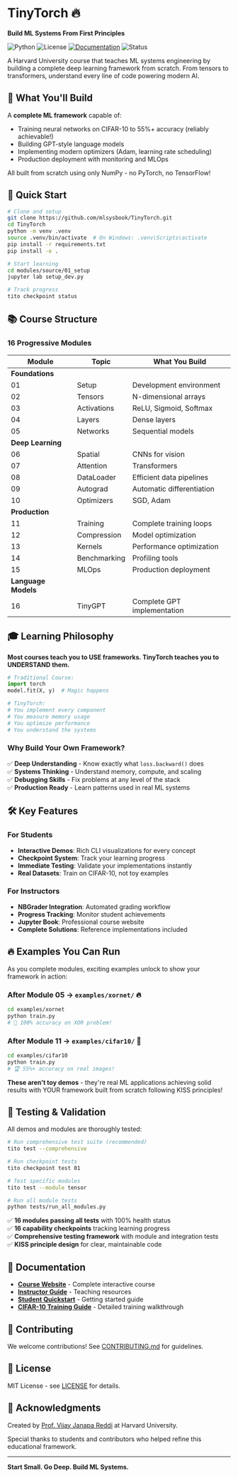 # TinyTorch 🔥

**Build ML Systems From First Principles**

![Python](https://img.shields.io/badge/python-3.8+-blue.svg)
![License](https://img.shields.io/badge/license-MIT-green.svg)
[![Documentation](https://img.shields.io/badge/docs-jupyter_book-orange.svg)](https://mlsysbook.github.io/TinyTorch/)
![Status](https://img.shields.io/badge/status-active-success.svg)

A Harvard University course that teaches ML systems engineering by building a complete deep learning framework from scratch. From tensors to transformers, understand every line of code powering modern AI.

## 🎯 What You'll Build

A **complete ML framework** capable of:
- Training neural networks on CIFAR-10 to 55%+ accuracy (reliably achievable!)
- Building GPT-style language models  
- Implementing modern optimizers (Adam, learning rate scheduling)
- Production deployment with monitoring and MLOps

All built from scratch using only NumPy - no PyTorch, no TensorFlow!

## 🚀 Quick Start

```bash
# Clone and setup
git clone https://github.com/mlsysbook/TinyTorch.git
cd TinyTorch
python -m venv .venv
source .venv/bin/activate  # On Windows: .venv\Scripts\activate
pip install -r requirements.txt
pip install -e .

# Start learning
cd modules/source/01_setup
jupyter lab setup_dev.py

# Track progress
tito checkpoint status
```

## 📚 Course Structure

### **16 Progressive Modules**

| Module | Topic | What You Build |
|--------|-------|----------------|
| **Foundations** | | |
| 01 | Setup | Development environment |
| 02 | Tensors | N-dimensional arrays |
| 03 | Activations | ReLU, Sigmoid, Softmax |
| 04 | Layers | Dense layers |
| 05 | Networks | Sequential models |
| **Deep Learning** | | |
| 06 | Spatial | CNNs for vision |
| 07 | Attention | Transformers |
| 08 | DataLoader | Efficient data pipelines |
| 09 | Autograd | Automatic differentiation |
| 10 | Optimizers | SGD, Adam |
| **Production** | | |
| 11 | Training | Complete training loops |
| 12 | Compression | Model optimization |
| 13 | Kernels | Performance optimization |
| 14 | Benchmarking | Profiling tools |
| 15 | MLOps | Production deployment |
| **Language Models** | | |
| 16 | TinyGPT | Complete GPT implementation |

## 🎓 Learning Philosophy

**Most courses teach you to USE frameworks. TinyTorch teaches you to UNDERSTAND them.**

```python
# Traditional Course:
import torch
model.fit(X, y)  # Magic happens

# TinyTorch:
# You implement every component
# You measure memory usage
# You optimize performance
# You understand the systems
```

### Why Build Your Own Framework?

✅ **Deep Understanding** - Know exactly what `loss.backward()` does  
✅ **Systems Thinking** - Understand memory, compute, and scaling  
✅ **Debugging Skills** - Fix problems at any level of the stack  
✅ **Production Ready** - Learn patterns used in real ML systems  

## 🛠️ Key Features

### For Students
- **Interactive Demos**: Rich CLI visualizations for every concept
- **Checkpoint System**: Track your learning progress
- **Immediate Testing**: Validate your implementations instantly
- **Real Datasets**: Train on CIFAR-10, not toy examples

### For Instructors
- **NBGrader Integration**: Automated grading workflow
- **Progress Tracking**: Monitor student achievements
- **Jupyter Book**: Professional course website
- **Complete Solutions**: Reference implementations included

## 🔥 Examples You Can Run

As you complete modules, exciting examples unlock to show your framework in action:

### **After Module 05** → `examples/xornet/` 🔥
```bash
cd examples/xornet
python train.py
# 🎯 100% accuracy on XOR problem!
```

### **After Module 11** → `examples/cifar10/` 🎯  
```bash
cd examples/cifar10
python train.py
# 🏆 55%+ accuracy on real images!
```

**These aren't toy demos** - they're real ML applications achieving solid results with YOUR framework built from scratch following KISS principles!

## 🧪 Testing & Validation

All demos and modules are thoroughly tested:

```bash
# Run comprehensive test suite (recommended)
tito test --comprehensive

# Run checkpoint tests
tito checkpoint test 01

# Test specific modules
tito test --module tensor

# Run all module tests
python tests/run_all_modules.py
```

✅ **16 modules passing all tests** with 100% health status  
✅ **16 capability checkpoints** tracking learning progress  
✅ **Comprehensive testing framework** with module and integration tests  
✅ **KISS principle design** for clear, maintainable code  

## 📖 Documentation

- **[Course Website](https://mlsysbook.github.io/TinyTorch/)** - Complete interactive course
- **[Instructor Guide](docs/INSTRUCTOR_GUIDE.md)** - Teaching resources  
- **[Student Quickstart](docs/STUDENT_QUICKSTART.md)** - Getting started guide
- **[CIFAR-10 Training Guide](docs/cifar10-training-guide.md)** - Detailed training walkthrough

## 🤝 Contributing

We welcome contributions! See [CONTRIBUTING.md](CONTRIBUTING.md) for guidelines.

## 📄 License

MIT License - see [LICENSE](LICENSE) for details.

## 🙏 Acknowledgments

Created by [Prof. Vijay Janapa Reddi](https://vijay.seas.harvard.edu) at Harvard University.

Special thanks to students and contributors who helped refine this educational framework.

---

**Start Small. Go Deep. Build ML Systems.**
